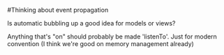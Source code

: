 #Thinking about event propagation

Is automatic bubbling up a good idea for models or views?

Anything that's "on" should probably be made 'listenTo'. Just for modern convention (I think
we're good on memory management already)